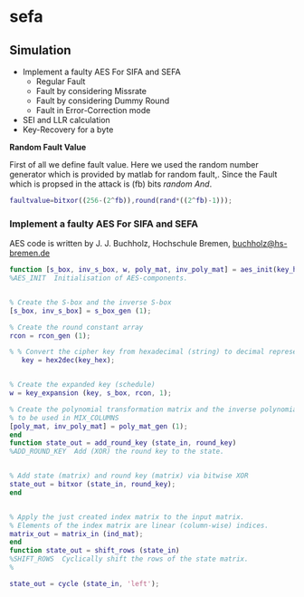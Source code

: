 # sefa
## Simulation
* Implement a faulty AES For SIFA and SEFA 
  * Regular Fault 
  * Fault by considering Missrate
  * Fault by considering Dummy Round
  * Fault in Error-Correction mode 
* SEI and LLR calculation
* Key-Recovery for a byte 


**Random Fault Value**

 First of all we define fault value. Here we used the random number generator which is provided by matlab for random fault,. Since the Fault which is propsed in the attack is 
(fb) bits *random And*. 

```matlab
faultvalue=bitxor((256-(2^fb)),round(rand*((2^fb)-1)));
```
### Implement a faulty AES For SIFA and SEFA 

AES code  is written by J. J. Buchholz, Hochschule Bremen, buchholz@hs-bremen.de

```matlab
function [s_box, inv_s_box, w, poly_mat, inv_poly_mat] = aes_init(key_hex)
%AES_INIT  Initialisation of AES-components.


% Create the S-box and the inverse S-box
[s_box, inv_s_box] = s_box_gen (1);

% Create the round constant array
rcon = rcon_gen (1);

% % Convert the cipher key from hexadecimal (string) to decimal representation
   key = hex2dec(key_hex);


% Create the expanded key (schedule)
w = key_expansion (key, s_box, rcon, 1);

% Create the polynomial transformation matrix and the inverse polynomial matrix
% to be used in MIX_COLUMNS
[poly_mat, inv_poly_mat] = poly_mat_gen (1);
end
function state_out = add_round_key (state_in, round_key)
%ADD_ROUND_KEY  Add (XOR) the round key to the state.


% Add state (matrix) and round key (matrix) via bitwise XOR
state_out = bitxor (state_in, round_key);
end


% Apply the just created index matrix to the input matrix.
% Elements of the index matrix are linear (column-wise) indices.
matrix_out = matrix_in (ind_mat);
end
function state_out = shift_rows (state_in)
%SHIFT_ROWS  Cyclically shift the rows of the state matrix.
%

state_out = cycle (state_in, 'left');



```



